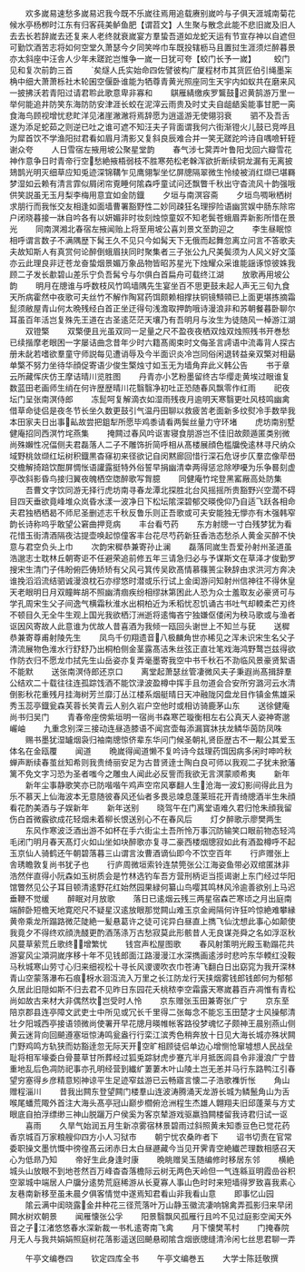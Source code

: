 <!-- { "loadSidebar": true } -->
　　欢多嵗易速愁多嵗易迟我今既不乐嵗往焉用追载赓别嵗吟与子俱天涯城南菊花候水亭杨栁时江东有归客莼美鲈鱼肥【谓苕文】人生聚与散念此能不悲旧嵗及旧人去去长若辞嵗去还复来人老终就衰嵗宴方羣蛰吾道如龙蛇天运有节宣存神以自遮但可勤饮酒苦志将如何空堂久萧瑟今夕同笑哗巾车既投辖枥马且置挝生涯须烂醉暮景亦太斜座中汪舎人少年未蹉跎岂惟争一嵗一日犹可夸【蛟门长予一嵗】
　　蛟门见和复次前韵三首
　　矣燧人氏实始命四佐譬彼构广厦程材市其货匠伯引绳墨杗桷中细大萧萧栎社木轮囷空偃卧谁能为牺尊青黄光照座同生天宇内如蚁共在磨来风一披拂沃若青阳过请君聆此歌意卑非寡和
　　鶀雁綪缴疾罗鸗鼓迟黄鹄游万里一举何能追井防笑东海防防安津涯长蛟在泥滓云雨贵及时丈夫自龃龉奚能事甘肥一脔食海鸟顾视增忧悲盳洋见渚崖潎潎将焉辞愿为逍遥游无使翎羽衰
　　驷不及吾舌遂为添足蛇茹之则逆已吐之谁可遮不知汪夫子背面谓我何六街渐镫火儿鼓已竞哗且为犀首饮不学渔阳挝君看如眉月清影又复斜良辰难合并一笑无蹉跎吟诗自喁噞轩轾谢众夸
　　人日雪宿左掖用坡公聚星堂韵
　　春气涉七蓂弄叶鲁阳戈回六瓣雪花神作意争日时青帝行空愁絶掖梧弱枝不胜寒苑松老榦浑欲折断续铜龙漏有无离披鳷鹊光明灭细草应知兎迹深锦鞲乍见鹰翎掣坐忆屏牕隔翠微生怜绫被消红缬已堪羇梦湿如云赖有清言霏似屑闭帘覔睡何隂森呼童试问还飘瞥千秋出守杳流风十韵强哦供笑説虽无玉月梨李梅用意宜如金防鐡
　　夕垣与南溟容斋
　　夕垣鸟啁啾栖树求朋行而我怅交友相逢如面墙曹署豁野性二妙同疎狂名理摉险语幽赏娱中肠东除帘户闭晓暮接一牀自吟各有以妍媚非时妆刻烛惊童奴不知老鬓苍蛾眉弄新影所惜在景光
　　同南溟湘北春宿左掖闻贻上将至用坡公喜刘景文至韵迎之
　　李生昼眠惊相呼谓言数子不满隅歴下髯王久不见只今如髯天下无俄而起舞忽离立问言不答歌夫夫故知斯人有真赏何论醉倒蛾眉扶同时聚集者三子张公九尺美鬓须为人风义好文藻亦云此理良非迂苍龙奋蛰烟景媚万象品物皆昭苏星光下烛耀众采谁能謡诼惊彼姝我顾二子发长歗碧山差乐宁负吾髯兮与尔俱白首扁舟可载终江湖
　　放歌再用坡公韵
　　明月在牕谁与呼数枝风竹鸣墙隅先生宴坐百不思更鼓未起人声无三旬九食天所病霍然中夜歌可夫丝竹不解作陶冩药饵颇赖相撑扶铜镜顦顇已上面更堪拣摘霜髭须敝屋青山何太晩残经白首正坐迂得句浅澹取押韵哦诗漫浪非和苏朝餐暮卧聊尔耳虽百年活岂复殊先王道在古圣逺茫茫天壤乃有吾明月与汝生为徒随风一棹游江湖
　　双镫檠
　　双檠便且光虽双同一足量之尺不盈夜夜栖双烛双烛照残书开巻愁已续揩摩老眼困一字屡诘曲念昔年少时六籍髙阁束时文侮圣言謣语中流毒背人探古册未龀若嗜欲羣童守师説每见遭诮辱及今半面识炎冷岂同俗闲退转益亲双檠对相朂单檠不努力坐待华顔促寄语少俊生檠烛寸如玉无为墙角弃此义韩公告
　　书于章云所藏恽庆仿王摩诘晴川览胜图
　　丹青亦小艺粉墨留终古华缨走黄埃过眼谁复数蓝田老画师生绡在何许歴歴晴川花翳翳净初吐正恐随春风飘零作红雨
　　祀夜坛门呈张南溟侍郎
　　冻髭呵复解滴衣如湿雨残夜月逾明天寒翳更吐风枝鸣幽禽借草命徒侣是夜冬节长坐久数更鼓引气温丹田聊以救疲苦老面新多纹熨冷手数举我本田家夫日出事畆故尝把鉏犁所愿毕鸡黍请看两鬓丝量力守环堵
　　虎坊南别墅健庵招同西溟竹垞燕集
　　掩闗过春风吟讴害寝食朋游岂不佳旧故颇遁匿类别微尚殊嬾性况偪侧夫君磊落人二子不雕饰折简呼相从髙楼展顔色槛牖俛逺林寻尺纳众域野桃敛缬红坛树积鐡黒杳窱初来径欲记自闵黙廊回惜行深石危讶步仄羣峦像荦嶨交檐解掎踣饮酣屏惆怅语讙露挺特外俗誓早捐幽清幸两得惩忿除咿嚘为乐争晷刻虚亭改斜影昏鸟接归翼夜魄栖空牎醉歌写胷臆
　　同健庵竹垞登黑窰厰高处防集
　　吾曹文字饮同游无择行虎坊南寻春龙潭北探胜北台风摇摇所贵豁野兴空濶不碍目四天垂欲竟峰堆众岚昏水漾一波净日下松坛隂深碧郁交暎俛仰乃自适飞跃各相命夫君独栖栖曷不师尼圣删述志千秋反鲁乐则正吾歌或可夫安能独无懜亦有木强韩窄韵长诗称呜乎敢望公窘曲押竞病
　　丰台看芍药
　　东方射牕一寸白残梦犹为看花惜玉街清酒隔夜沽提壶唤起惊僮客丰台花尽芍药新狂香浩态愁杀人黄金买醉不快意与君空负头上巾
　　次韵宋穉恭兼寄孙止澜
　　磊落同嵗生吾爱孙射州圣道虽浩邈志士耽林丘朝寄讵不任避荣追前修五年三请急归必与予谋斯文在草泽才俊勤罗搜宋生清门子伟盼俯匹俦矫矫有父风弓箕传吴欧髙情慕篠篑尘鞅辞由求洪河方奔决谁挽滔滔流结驷诚漫浪枕石亦缪悠时潜或乐行试上金闺游问知射州信神往不得休皇天老眼明日月双瞳眸胡不照幽清痼疾纷相缪牀第困此人恐为众士羞取友必豪贤可与学孔周宋生父子间逸气横霜秋淮水出桐柏近为禾稻忧忍饥诵古书吐气却輭柔芒刃终不顿目久无全牛生观上国光我欲栖汀洲逝将逺悔吝宁独嫌伛偻闲为秧马歌或与渔者讴因风寄故人此意谁为优故人昔喜酒为我倾一瓯回头谢世上不知兰与莸
　　送穉恭兼寄尊甫射陵先生
　　凤鸟千仞翔遗音八极麟角世亦稀见之浑未识宋生名父子清流展物色淮水行舒舒乃出桐柏侧金茎露髙洁朱丝弦正直壮笔戏海鸿野鹜岂兹得欲作防衣归不愿龙巾拭先生山岳姿亦复弄毫墨寄我空中书千秋石不泐临风景豪贤絮语不能默
　　送张南溟侍郎还京口
　　离堂起萧瑟丝管凄微风夫子秉遐尚髙揖辞羣公结欢二十载往往连孤踪饯酒不能饮渌波盈樽中挥手且勿道会合安所穷潞河云水清倒影秋花重残月挂海树芳兰靡汀丛江楼系烟艇晴日天冲融陇冈盘龙目作镇金焦雄采秀玉蕊亭鐡瓮森芙蓉长笑青云人别久岩户空他时或相访骑鹿茅山东
　　送徐健庵尚书归吴门
　　青春帝座傍紫垣明一宿尚书森寒芒璇衡相左右公真天人姿神寄邈巗岫
　　九重念别深三接动连昼造膝语不闻宫壶每添漏寳牀扶龙鳞华茵防凤咮
　　赐书墨犹湿罏烟袅归袖南牕惊侪辈东华问门候圣朝礼贤臣歴古不一觏公其爱玉体名在金瓯覆
　　闻道
　　晩嵗得闻道懒不复吟诗今兹理药饵因病多闲时呻吟秋蝉声断续春茧丝知希则我贵绮丽安足为古昔贤逹士陶白良可师以我观二子犹未掀藩篱不免文字习恐为圣者嗤今之雕虫人闻此必反訾而我欲无言溟蒙顺希夷
　　新年
　　新年尘事静歌笑亦已防喈喈午鸡声空帘风搴翻人生沧海一波幻影间得此且为乐不慕天上仙海波本无意随彼春风还仙者多畏忌竦息蓬莱班花开青绮牕酒半生朱顔看花酌美酒与子娱新年
　　新年送别
　　晓驾午在门离堂语难久君归怆朱顔我留伤白首微霰欲成花轻烟未着柳长恨送别心不在春风后
　　灯夕醉歌示廖樊两生
　　东风作寒波泛酒出游不如杯在手六街尘土吾所怜万事沉防输笑口眼前物态轻鸿毛闭门明月春天髙灯火如山坐如块醉歌亦复寻二豪西楼烟牕寂如此有酒盈樽呼不起玉京仙人骑鹤还午朝碧落暮三山谓言汝曹酒谪仙即今不饮空百年
　　行庐赠张上舎琇瞻敦复尚书犹子也
　　行庐周微垣索铃连禁筦张公江海姿鱼带必双绾匿牀非浩然伴直得小阮森如玉树质会是竹林选钓车吾方营刑柄讵当揽谒谢上东门经过华阳馆瞥然见公子耳目顿清逺野花红始然园果緑何纂山鸟嘤其鸣林风泠逾善欲别上马迟垂鞭不觉缓
　　醉眠对月放歌
　　落日已逺烟云残三两星宿森芒寒顷之月出庭南端醉卧短檐天地寛咫尺不疑星汉逺放眼那觉闗山难玉京金阙隔何许狂吟惊絶难攀縁黄帝乘龙所蹋路微茫陡絶一髪悬葛许之徒可诧异白昼直上擕飞仙沈想此事心如颠使我竟夕不得终欢顔洗醆更酌酒荡涤万古愁寂莫此形骸昔人无良谋尧舜之名如浮沤秋风蔓草萦荒丘歌终增繁忧
　　钱宫声松屋图歌
　　春风射策明光殿玉勒蹋花共游宴风尘澒洞嵗序移十年不见钱郎面江路漫漫江水深擕画逺涉时悲吟东华輭红没鞍马秋城寒山劳寸心归来细视松十寻长风谡谡吹衣巾苍涛飞翻白日出窈窕为我开深林青山空蒙落瀑布石痕枒水洄沍流入万里之长江防龙行天挟烟雾钱郎钱郎何为郁郁久居此旧隠如斯不归去君不见昨日东园花夭桃秾李空霜露天寒嵗暮百卉凋惟有青松尚如故古来材大非偶然坎岂受时人怜
　　京东赠张玉田兼寄张广宁
　　京东至陪京郡县连亭障文武吏士中所见或冗长千里得二张每念不能忘玉田楚才士风操郁清壮夕阳城西亭接语领微尚使署开早花牕月暎帷帐客路役梦魂忆子颇神王晨别燕山侧黄云迷背向回飇遵塞垣惊涛鸣瓮盎行行栾江滨秀色稍奔放十日见大海长城亦殊状闗门野鸡鸣方轨狭而妨豁逹忽无际天开空旷相顾徒侣单边心增恻怆窜墟想人民战垒耻将相军壕委白骨蔓草甘所葬经过狐兎踪豺虎步蹇亢半月抵医闾县令非漫浪广宁昔重地乱后色凋防祀事亦孔明经营到纎纩萋萋木叶山陵土岂无恙并马行东路鸭江引春望穷塞得乡彦精意矧神谅平生足迹窄兹游已云畅寤言懐二子浩歌襍忻怅
　　角山赠程淄川
　　昔我出闗东登望闗门楼羣山连波涛腾涌天龙游长城为鳞鬛角山为舌喉尾蟠荒陬外首注大海头髙亭冠山巅步櫩俯沧洲程生杰雄人翺翔夫旧邱蓬莱与方丈眼底自拍浮缥缈三神山脱躧万户侯奚为客京辇游戏驱羸驺闗楼留我诗君归试一讴
　　喜雨
　　久旱气始润五月生新凉雾宿林景碧雨过斜照黄未知黍豆色已觉花药香京城百万家粮艘仰四方小人习狱市
　　朝宁忧农桑昨者下
　　诏书切责在官常委职操文墨忼慨中徬徨髙云闭赤日太白昼遯藏今当见开霁青空絶纎芒理数相感召天心为低昻乃知
　　帝好生此身逢时康
　　晩眺赠吴玉随编修时移居东邻
　　横絶城头山放眼不到地苍然百万峰杳杳落檐际云树无两色天岭但一气连緜亘明霞嵒谷积空翠城中端居人户牖分逺势荒庭稀游从长夏寡人事山色时时来短墙得罗致喜我素心友巷南新移至虽未晨夕俱客情觉中遂焉知君看山非我看山意
　　即事忆山园
　　隂云满中闺晓露金井种花三径荒落叶万山静玉徽流凄响锦禽弄孤影归来早闭闗水树欢朝景
　　闻雁懐张公孚
　　阳景翳飘风孤雁行且吟不见过庭影空闻天外音之子江渚悠悠春水深新裁一书札逺寄南飞禽
　　月下懐樊苇村
　　门掩春院月无人与我共娟娟照庭树花落影遥送回飇悬砌隂含烟嵌牕缝清泠闲七丝思君聊一弄














　　午亭文编巻四
　　钦定四库全书
　　午亭文编巻五
　　大学士陈廷敬撰

